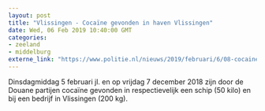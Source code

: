 ```yaml
---
layout: post
title: "Vlissingen - Cocaïne gevonden in haven Vlissingen"
date: Wed, 06 Feb 2019 10:40:00 GMT
categories: 
- zeeland 
- middelburg 
externe_link: "https://www.politie.nl/nieuws/2019/februari/6/08-cocaine-gevonden-in-haven-vlissingen.html"
---
```


Dinsdagmiddag 5 februari jl. en op vrijdag 7 december 2018 zijn door de Douane partijen cocaïne gevonden in respectievelijk een schip (50 kilo) en bij een bedrijf in Vlissingen (200 kg).
